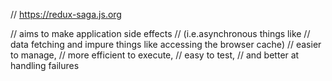 // https://redux-saga.js.org


// aims to make application side effects
//   (i.e.asynchronous things like
//      data fetching and impure things like accessing the browser cache)
// easier to manage,
// more efficient to execute,
// easy to test,
// and better at handling failures

